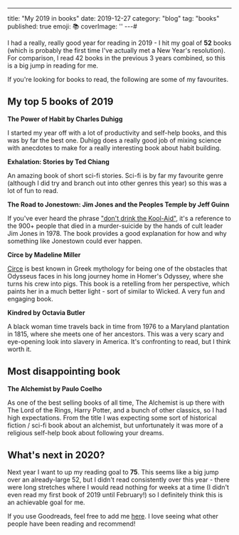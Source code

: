 ---
title: "My 2019 in books"
date: 2019-12-27
category: "blog"
tag: "books"
published: true
emoji: 📚
coverImage: ''
---# 

I had a really, really good year for reading in 2019 - I hit my goal of **52** books (which is probably the first time I've actually met a New Year's resolution). For comparison, I read 42 books in the previous 3 years combined, so this is a big jump in reading for me. 

If you're looking for books to read, the following are some of my favourites.

## My top 5 books of 2019

 **The Power of Habit by Charles Duhigg**

 I started my year off with a lot of productivity and self-help books, and this was by far the best one. Duhigg does a really good job of mixing science with anecdotes to make for a really interesting book about habit building.

 **Exhalation: Stories by Ted Chiang**

 An amazing book of short sci-fi stories. Sci-fi is by far my favourite genre (although I did try and branch out into other genres this year) so this was a lot of fun to read.

 **The Road to Jonestown: Jim Jones and the Peoples Temple by Jeff Guinn**

 If you've ever heard the phrase ["don't drink the Kool-Aid"](https://en.wikipedia.org/wiki/Drinking_the_Kool-Aid), it's a reference to the 900+ people that died in a murder-suicide by the hands of cult leader Jim Jones in 1978. The book provides a good explanation for how and why something like Jonestown could ever happen.

**Circe by Madeline Miller**

[Circe](https://en.wikipedia.org/wiki/Circe) is best known in Greek mythology for being one of the obstacles that Odysseus faces in his long journey home in Homer's Odyssey, where she turns his crew into pigs. This book is a retelling from her perspective, which paints her in a much better light - sort of similar to Wicked. A very fun and engaging book.

 **Kindred by Octavia Butler**

 A black woman time travels back in time from 1976 to a Maryland plantation in 1815, where she meets one of her ancestors. This was a very scary and eye-opening look into slavery in America. It's confronting to read, but I think worth it.



## Most disappointing book

**The Alchemist by Paulo Coelho**

As one of the best selling books of all time, The Alchemist is up there with The Lord of the Rings, Harry Potter, and a bunch of other classics, so I had high expectations. From the title I was expecting some sort of historical fiction / sci-fi book about an alchemist, but unfortunately it was more of a religious self-help book about following your dreams.

## What's next in 2020?

Next year I want to up my reading goal to **75**. This seems like a big jump over an already-large 52, but I didn't read consistently over this year - there were long stretches where I would read nothing for weeks at a time (I didn't even read my first book of 2019 until February!) so I definitely think this is an achievable goal for me.

If you use Goodreads, feel free to add me [here](https://www.goodreads.com/user/show/13287357-emma). I love seeing what other people have been reading and recommend!

